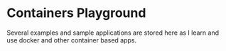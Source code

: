 # Containers Playground
Several examples and sample applications are stored here as I learn and use docker and other container based apps.

